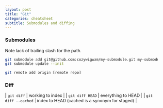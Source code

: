 ```yaml
---
layout: post
title: "Git"
categories: cheatsheet
subtitle: Submodules and diffing
---
```


### Submodules

Note lack of trailing slash for the path.

``` bash
git submodule add git@github.com:cozywigwam/my-submodule.git my-submodule-path
git submodule update --init

git remote add origin [remote repo]
```


### Diff

| `git diff` | working to index |
| `git diff HEAD` | everything to HEAD |
| `git diff --cached` | index to HEAD (cached is a synonym for staged) |


